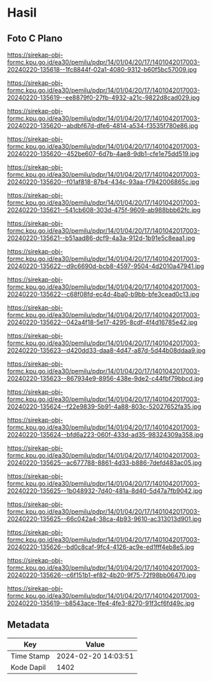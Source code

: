 # Hasil

## Foto C Plano

https://sirekap-obj-formc.kpu.go.id/ea30/pemilu/pdpr/14/01/04/20/17/1401042017003-20240220-135618--1fc8844f-02a1-4080-9312-b60f5bc57009.jpg

https://sirekap-obj-formc.kpu.go.id/ea30/pemilu/pdpr/14/01/04/20/17/1401042017003-20240220-135619--ee8879f0-27fb-4932-a21c-9822d8cad029.jpg

https://sirekap-obj-formc.kpu.go.id/ea30/pemilu/pdpr/14/01/04/20/17/1401042017003-20240220-135620--abdbf67d-dfe6-4814-a534-f3535f780e86.jpg

https://sirekap-obj-formc.kpu.go.id/ea30/pemilu/pdpr/14/01/04/20/17/1401042017003-20240220-135620--452be607-6d7b-4ae8-9db1-cfe1e75dd519.jpg

https://sirekap-obj-formc.kpu.go.id/ea30/pemilu/pdpr/14/01/04/20/17/1401042017003-20240220-135620--f01af818-87b4-434c-93aa-f7942006865c.jpg

https://sirekap-obj-formc.kpu.go.id/ea30/pemilu/pdpr/14/01/04/20/17/1401042017003-20240220-135621--541cb608-303d-475f-9609-ab988bbb62fc.jpg

https://sirekap-obj-formc.kpu.go.id/ea30/pemilu/pdpr/14/01/04/20/17/1401042017003-20240220-135621--b51aad86-dcf9-4a3a-912d-1b91e5c8eaa1.jpg

https://sirekap-obj-formc.kpu.go.id/ea30/pemilu/pdpr/14/01/04/20/17/1401042017003-20240220-135622--d9c6690d-bcb8-4597-9504-4d2010a47941.jpg

https://sirekap-obj-formc.kpu.go.id/ea30/pemilu/pdpr/14/01/04/20/17/1401042017003-20240220-135622--c68f08fd-ec4d-4ba0-b9bb-bfe3cead0c13.jpg

https://sirekap-obj-formc.kpu.go.id/ea30/pemilu/pdpr/14/01/04/20/17/1401042017003-20240220-135622--042a4f18-5e17-4295-8cdf-4f4d16785e42.jpg

https://sirekap-obj-formc.kpu.go.id/ea30/pemilu/pdpr/14/01/04/20/17/1401042017003-20240220-135623--d420dd33-daa8-4d47-a87d-5d44b08ddaa9.jpg

https://sirekap-obj-formc.kpu.go.id/ea30/pemilu/pdpr/14/01/04/20/17/1401042017003-20240220-135623--867934e9-8956-438e-9de2-c44fbf79bbcd.jpg

https://sirekap-obj-formc.kpu.go.id/ea30/pemilu/pdpr/14/01/04/20/17/1401042017003-20240220-135624--f22e9839-5b91-4a88-803c-52027652fa35.jpg

https://sirekap-obj-formc.kpu.go.id/ea30/pemilu/pdpr/14/01/04/20/17/1401042017003-20240220-135624--bfd6a223-060f-433d-ad35-98324309a358.jpg

https://sirekap-obj-formc.kpu.go.id/ea30/pemilu/pdpr/14/01/04/20/17/1401042017003-20240220-135625--ac677788-8861-4d33-b886-7defd483ac05.jpg

https://sirekap-obj-formc.kpu.go.id/ea30/pemilu/pdpr/14/01/04/20/17/1401042017003-20240220-135625--1b048932-7d40-481a-8d40-5d47a7fb9042.jpg

https://sirekap-obj-formc.kpu.go.id/ea30/pemilu/pdpr/14/01/04/20/17/1401042017003-20240220-135625--66c042a4-38ca-4b93-9610-ac313013d901.jpg

https://sirekap-obj-formc.kpu.go.id/ea30/pemilu/pdpr/14/01/04/20/17/1401042017003-20240220-135626--bd0c8caf-9fc4-4126-ac9e-ed1fff4eb8e5.jpg

https://sirekap-obj-formc.kpu.go.id/ea30/pemilu/pdpr/14/01/04/20/17/1401042017003-20240220-135626--c6f151b1-ef82-4b20-9f75-72f98bb06470.jpg

https://sirekap-obj-formc.kpu.go.id/ea30/pemilu/pdpr/14/01/04/20/17/1401042017003-20240220-135619--b8543ace-1fe4-4fe3-8270-91f3cf6fd49c.jpg


## Metadata

| Key        | Value               |
| ---------- | ------------------- |
| Time Stamp | 2024-02-20 14:03:51 |
| Kode Dapil | 1402                |



